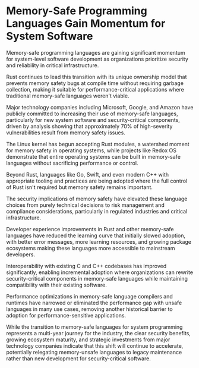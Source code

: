 # Memory-Safe Programming Languages Gain Momentum for System Software

Memory-safe programming languages are gaining significant momentum for system-level software development as organizations prioritize security and reliability in critical infrastructure.

Rust continues to lead this transition with its unique ownership model that prevents memory safety bugs at compile time without requiring garbage collection, making it suitable for performance-critical applications where traditional memory-safe languages weren't viable.

Major technology companies including Microsoft, Google, and Amazon have publicly committed to increasing their use of memory-safe languages, particularly for new system software and security-critical components, driven by analysis showing that approximately 70% of high-severity vulnerabilities result from memory safety issues.

The Linux kernel has begun accepting Rust modules, a watershed moment for memory safety in operating systems, while projects like Redox OS demonstrate that entire operating systems can be built in memory-safe languages without sacrificing performance or control.

Beyond Rust, languages like Go, Swift, and even modern C++ with appropriate tooling and practices are being adopted where the full control of Rust isn't required but memory safety remains important.

The security implications of memory safety have elevated these language choices from purely technical decisions to risk management and compliance considerations, particularly in regulated industries and critical infrastructure.

Developer experience improvements in Rust and other memory-safe languages have reduced the learning curve that initially slowed adoption, with better error messages, more learning resources, and growing package ecosystems making these languages more accessible to mainstream developers.

Interoperability with existing C and C++ codebases has improved significantly, enabling incremental adoption where organizations can rewrite security-critical components in memory-safe languages while maintaining compatibility with their existing software.

Performance optimizations in memory-safe language compilers and runtimes have narrowed or eliminated the performance gap with unsafe languages in many use cases, removing another historical barrier to adoption for performance-sensitive applications.

While the transition to memory-safe languages for system programming represents a multi-year journey for the industry, the clear security benefits, growing ecosystem maturity, and strategic investments from major technology companies indicate that this shift will continue to accelerate, potentially relegating memory-unsafe languages to legacy maintenance rather than new development for security-critical software.